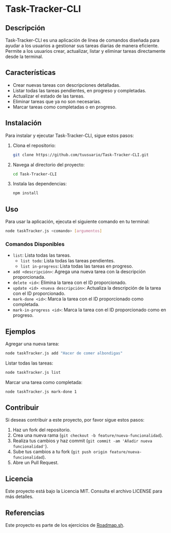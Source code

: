 # Task-Tracker-CLI

## Descripción

Task-Tracker-CLI es una aplicación de línea de comandos diseñada para ayudar a los usuarios a gestionar sus tareas diarias de manera eficiente. Permite a los usuarios crear, actualizar, listar y eliminar tareas directamente desde la terminal.

## Características

- Crear nuevas tareas con descripciones detalladas.
- Listar todas las tareas pendientes, en progreso y completadas.
- Actualizar el estado de las tareas.
- Eliminar tareas que ya no son necesarias.
- Marcar tareas como completadas o en progreso.

## Instalación

Para instalar y ejecutar Task-Tracker-CLI, sigue estos pasos:

1. Clona el repositorio:
    ```sh
    git clone https://github.com/tuusuario/Task-Tracker-CLI.git
    ```
2. Navega al directorio del proyecto:
    ```sh
    cd Task-Tracker-CLI
    ```
3. Instala las dependencias:
    ```sh
    npm install
    ```

## Uso

Para usar la aplicación, ejecuta el siguiente comando en tu terminal:
```sh
node taskTracker.js <comando> [argumentos]
```

### Comandos Disponibles

- `list`: Lista todas las tareas.
  - `list todo`: Lista todas las tareas pendientes.
  - `list in-progress`: Lista todas las tareas en progreso.
- `add <descripción>`: Agrega una nueva tarea con la descripción proporcionada.
- `delete <id>`: Elimina la tarea con el ID proporcionado.
- `update <id> <nueva descripción>`: Actualiza la descripción de la tarea con el ID proporcionado.
- `mark-done <id>`: Marca la tarea con el ID proporcionado como completada.
- `mark-in-progress <id>`: Marca la tarea con el ID proporcionado como en progreso.

## Ejemplos

Agregar una nueva tarea:
```sh
node taskTracker.js add "Hacer de comer albondigas"
```

Listar todas las tareas:
```sh
node taskTracker.js list
```

Marcar una tarea como completada:
```sh
node taskTracker.js mark-done 1
```

## Contribuir

Si deseas contribuir a este proyecto, por favor sigue estos pasos:

1. Haz un fork del repositorio.
2. Crea una nueva rama (`git checkout -b feature/nueva-funcionalidad`).
3. Realiza tus cambios y haz commit (`git commit -am 'Añadir nueva funcionalidad'`).
4. Sube tus cambios a tu fork (`git push origin feature/nueva-funcionalidad`).
5. Abre un Pull Request.

## Licencia

Este proyecto está bajo la Licencia MIT. Consulta el archivo LICENSE para más detalles.

## Referencias

Este proyecto es parte de los ejercicios de [Roadmap.sh](https://roadmap.sh/projects/task-tracker).
